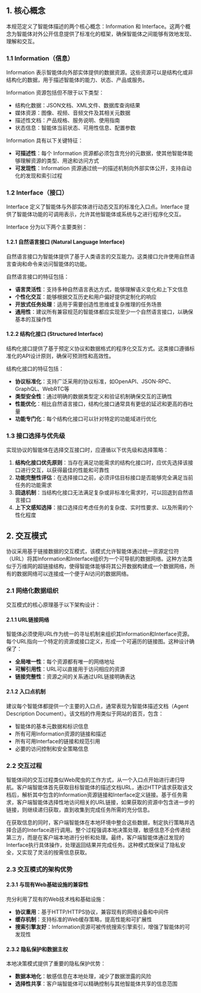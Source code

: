 

## 1. 核心概念

本规范定义了智能体描述的两个核心概念：Information 和 Interface。这两个概念为智能体对外公开信息提供了标准化的框架，确保智能体之间能够有效地发现、理解和交互。

### 1.1 Information（信息）

Information 表示智能体向外部实体提供的数据资源。这些资源可以是结构化或非结构化的数据，用于描述智能体的能力、状态、产品或服务。

Information 资源包括但不限于以下类型：
- 结构化数据：JSON文档、XML文件、数据库查询结果
- 媒体资源：图像、视频、音频文件及其相关元数据
- 描述性文档：产品规格、服务说明、使用指南
- 状态信息：智能体当前状态、可用性信息、配置参数

Information 具有以下关键特征：
- **可描述性**：每个 Information 资源都必须包含充分的元数据，使其他智能体能够理解资源的类型、用途和访问方式
- **可发现性**：Information 资源通过统一的描述机制向外部实体公开，支持自动化的发现和索引过程

### 1.2 Interface（接口）

Interface 定义了智能体与外部实体进行动态交互的标准化入口点。Interface 提供了智能体功能的可调用表示，允许其他智能体或系统与之进行程序化交互。

Interface 分为以下两个主要类别：

#### 1.2.1 自然语言接口 (Natural Language Interface)

自然语言接口为智能体提供了基于人类语言的交互能力。这类接口允许使用自然语言查询和命令来访问智能体的功能。

自然语言接口的特征包括：
- **语言灵活性**：支持多种自然语言表达方式，能够理解语义变化和上下文信息
- **个性化交互**：能够根据交互历史和用户偏好提供定制化的响应
- **开放式任务处理**：适用于需要创造性思维或复杂推理的任务场景
- **通用性**：建议所有兼容规范的智能体都应实现至少一个自然语言接口，以确保基本的互操作性

#### 1.2.2 结构化接口 (Structured Interface)

结构化接口提供了基于预定义协议和数据格式的程序化交互方式。这类接口遵循标准化的API设计原则，确保可预测性和高效性。

结构化接口的特征包括：
- **协议标准化**：支持广泛采用的协议标准，如OpenAPI、JSON-RPC、GraphQL、WebRTC等
- **类型安全性**：通过明确的数据类型定义和验证机制确保交互的正确性
- **性能优化**：相比自然语言接口，结构化接口通常具有更低的延迟和更高的吞吐量
- **功能专门化**：每个结构化接口可以针对特定的功能域进行优化

### 1.3 接口选择与优先级

实现协议的智能体在选择交互接口时，应遵循以下优先级和选择策略：

1. **结构化接口优先原则**：当存在满足功能需求的结构化接口时，应优先选择该接口进行交互，以获得最佳的性能和可靠性
2. **功能完整性评估**：在选择接口之前，必须评估目标接口是否能够完全满足当前任务的功能需求
3. **回退机制**：当结构化接口无法满足复杂或非标准化需求时，可以回退到自然语言接口
4. **上下文感知选择**：接口选择应考虑任务的复杂度、实时性要求、以及所需的个性化程度

## 2. 交互模式

协议采用基于链接数据的交互模式，该模式允许智能体通过统一资源定位符（URL）将其Information和Interface组织为一个可导航的数据网络。这种方法类似于万维网的超链接结构，使得智能体能够将其公开数据构建成一个数据网络，所有的数据网络可以连接成一个便于AI访问的数据网络。

### 2.1 网络化数据组织

交互模式的核心原理基于以下架构设计：

#### 2.1.1 URL链接网络

智能体必须使用URL作为统一的寻址机制来组织其Information和Interface资源。每个URL指向一个特定的资源或接口定义，形成一个可遍历的链接图。这种设计确保了：
- **全局唯一性**：每个资源都有唯一的网络地址
- **可解引用性**：URL可以直接用于访问相应的资源
- **链接完整性**：资源之间的关系通过URL链接明确表达

#### 2.1.2 入口点机制

建议每个智能体都提供一个主要的入口点，通常表现为智能体描述文档（Agent Description Document）。该文档的作用类似于网站的首页，包含：
- 智能体的基本元数据和标识信息
- 所有可用Information资源的链接和描述
- 所有可用Interface的链接和规范引用
- 必要的访问控制和安全策略信息

### 2.2 交互过程

智能体间的交互过程类似Web爬虫的工作方式，从一个入口点开始进行递归导航。客户端智能体首先获取目标智能体的描述文档URL，通过HTTP请求获取该文档后，解析其中包含的Information资源链接和Interface定义链接。基于任务需求，客户端智能体选择性地访问相关的URL链接，如果获取的资源中包含进一步的链接，则继续递归获取，直到收集到完成任务所需的充分信息。

在获取信息的同时，客户端智能体在本地环境中整合这些数据，制定执行策略并选择合适的Interface进行调用。整个过程强调本地决策处理，敏感信息不会传递给第三方，而是在客户端本地进行分析和处理。最终，客户端智能体通过发现的Interface执行具体操作，处理返回结果并完成任务。这种模式既保证了隐私安全，又实现了灵活的按需信息获取。

### 2.3 交互模式的架构优势

#### 2.3.1 与现有Web基础设施的兼容性

充分利用了现有的Web技术栈和基础设施：
- **协议重用**：基于HTTP/HTTPS协议，兼容现有的网络设备和中间件
- **缓存机制**：支持标准的Web缓存策略，提高性能和可扩展性
- **搜索引擎友好**：Information资源可被传统搜索引擎索引，增强了智能体的可发现性

#### 2.3.2 隐私保护和数据主权

本地决策模式提供了重要的隐私保护优势：
- **数据本地化**：敏感信息在本地处理，减少了数据泄露的风险
- **选择性共享**：客户端智能体可以精确控制与其他智能体共享的信息范围

